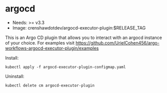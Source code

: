<!-- This is an auto-generated file. DO NOT EDIT -->
# argocd

* Needs: >= v3.3
* Image: crenshawdotdev/argocd-executor-plugin:$RELEASE_TAG

This is an Argo CD plugin that allows you to interact with an argocd instance of your choice.
For examples visit https://github.com/UrielCohen456/argo-workflows-argocd-executor-plugin/examples


Install:

    kubectl apply -f argocd-executor-plugin-configmap.yaml

Uninstall:
	
    kubectl delete cm argocd-executor-plugin 
